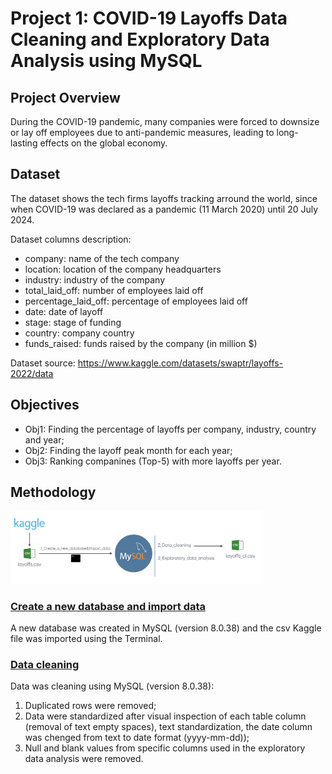 # Project 1: COVID-19 Layoffs Data Cleaning and Exploratory Data Analysis using MySQL

## Project Overview
During the COVID-19 pandemic, many companies were forced to downsize or lay off employees due to anti-pandemic measures, leading to long-lasting effects on the global economy.

## Dataset
The dataset shows the tech firms layoffs tracking arround the world, since when COVID-19 was declared as a pandemic (11 March 2020) until 20 July 2024.

Dataset columns description:
* company: name of the tech company
* location: location of the company headquarters
* industry: industry of the company
* total_laid_off: number of employees laid off 
* percentage_laid_off: percentage of employees laid off
* date: date of layoff
* stage: stage of funding
* country: company country
* funds_raised: funds raised by the company (in million $)

Dataset source: https://www.kaggle.com/datasets/swaptr/layoffs-2022/data

## Objectives
* Obj1: Finding the percentage of layoffs per company, industry, country and year;
* Obj2: Finding the layoff peak month for each year;
* Obj3: Ranking companines (Top-5) with more layoffs per year.

## Methodology
<img src="https://github.com/elodiemlopes89/Portfolio/blob/main/Proj%231/Methodology.png" width="80%">

### [Create a new database and import data](https://github.com/elodiemlopes89/Portfolio/blob/main/Proj%231%20/Code%20/1_Create_a_new_database%26import_data.sql)

A new database was created in MySQL (version 8.0.38) and the csv Kaggle file was imported using the Terminal.


### [Data cleaning](https://github.com/elodiemlopes89/Portfolio/blob/main/Proj%231%20/Code%20/2_Data_cleaning.sql)
Data was cleaning using MySQL (version 8.0.38):
1. Duplicated rows were removed;
2. Data were standardized after visual inspection of each table column (removal of text empty spaces), text standardization, the date column was chenged from text to date format (yyyy-mm-dd));
3. Null and blank values from specific columns used in the exploratory data analysis were removed.
